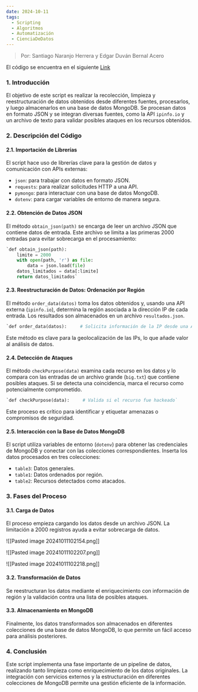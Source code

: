 ```yaml
---
date: 2024-10-11
tags:
  - Scripting
  - Algoritmos
  - Automatización
  - CienciaDeDatos
---
```


> Por: Santiago Naranjo Herrera y Edgar Duván Bernal Acero

El código se encuentra en el siguiente [Link](https://gist.github.com/dvnber10/dc06a1e2733576ca37e5c1de0ac54dd0)

### 1. **Introducción**

El objetivo de este script es realizar la recolección, limpieza y reestructuración de datos obtenidos desde diferentes fuentes, procesarlos, y luego almacenarlos en una base de datos MongoDB. Se procesan datos en formato JSON y se integran diversas fuentes, como la API `ipinfo.io` y un archivo de texto para validar posibles ataques en los recursos obtenidos.

### 2. **Descripción del Código**

#### 2.1. **Importación de Librerías**

El script hace uso de librerías clave para la gestión de datos y comunicación con APIs externas:

- `json`: para trabajar con datos en formato JSON.
- `requests`: para realizar solicitudes HTTP a una API.
- `pymongo`: para interactuar con una base de datos MongoDB.
- `dotenv`: para cargar variables de entorno de manera segura.

#### 2.2. **Obtención de Datos JSON**

El método `obtain_json(path)` se encarga de leer un archivo JSON que contiene datos de entrada. Este archivo se limita a las primeras 2000 entradas para evitar sobrecarga en el procesamiento:

```python
`def obtain_json(path):     
	limite = 2000     
	with open(path, 'r') as file:         
		data = json.load(file)     
	datos_limitados = data[:limite]       
	return datos_limitados`
```


#### 2.3. **Reestructuración de Datos: Ordenación por Región**

El método `order_data(datos)` toma los datos obtenidos y, usando una API externa (`ipinfo.io`), determina la región asociada a la dirección IP de cada entrada. Los resultados son almacenados en un archivo `resultados.json`.


```python
`def order_data(datos):     # Solicita información de la IP desde una API`
```
Este método es clave para la geolocalización de las IPs, lo que añade valor al análisis de datos.

#### 2.4. **Detección de Ataques**

El método `checkPurpose(data)` examina cada recurso en los datos y lo compara con las entradas de un archivo grande (`big.txt`) que contiene posibles ataques. Si se detecta una coincidencia, marca el recurso como potencialmente comprometido.

```python
`def checkPurpose(data):     # Valida si el recurso fue hackeado`
```

Este proceso es crítico para identificar y etiquetar amenazas o compromisos de seguridad.

#### 2.5. **Interacción con la Base de Datos MongoDB**

El script utiliza variables de entorno (`dotenv`) para obtener las credenciales de MongoDB y conectar con las colecciones correspondientes. Inserta los datos procesados en tres colecciones:

- `table3`: Datos generales.
- `table1`: Datos ordenados por región.
- `table2`: Recursos detectados como atacados.

### 3. **Fases del Proceso**

#### 3.1. **Carga de Datos**

El proceso empieza cargando los datos desde un archivo JSON. La limitación a 2000 registros ayuda a evitar sobrecarga de datos.

![[Pasted image 20241011102154.png]]

![[Pasted image 20241011102207.png]]

![[Pasted image 20241011102218.png]]

#### 3.2. **Transformación de Datos**

Se reestructuran los datos mediante el enriquecimiento con información de región y la validación contra una lista de posibles ataques.

#### 3.3. **Almacenamiento en MongoDB**

Finalmente, los datos transformados son almacenados en diferentes colecciones de una base de datos MongoDB, lo que permite un fácil acceso para análisis posteriores.

### 4. **Conclusión**

Este script implementa una fase importante de un pipeline de datos, realizando tanto limpieza como enriquecimiento de los datos originales. La integración con servicios externos y la estructuración en diferentes colecciones de MongoDB permite una gestión eficiente de la información.